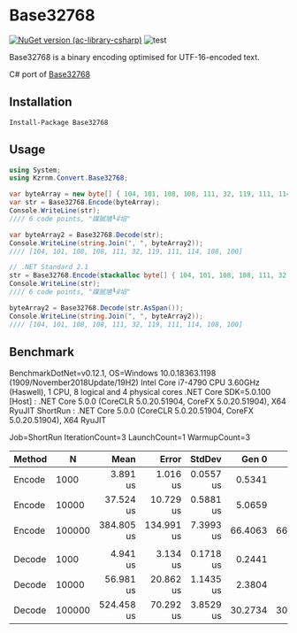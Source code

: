 # Base32768

[![NuGet version (ac-library-csharp)](https://img.shields.io/nuget/v/Base32768.svg?style=flat-square)](https://www.nuget.org/packages/ac-library-csharp/)
![test](https://github.com/naminodarie/Base32768/workflows/test/badge.svg?branch=master)

Base32768 is a binary encoding optimised for UTF-16-encoded text.

C# port of [Base32768](https://github.com/qntm/base32768)

## Installation

```
Install-Package Base32768
```

## Usage

```C#
using System;
using Kzrnm.Convert.Base32768;

var byteArray = new byte[] { 104, 101, 108, 108, 111, 32, 119, 111, 114, 108, 100 };
var str = Base32768.Encode(byteArray);
Console.WriteLine(str);
//// 6 code points, "媒腻㐤┖ꈳ埳"

var byteArray2 = Base32768.Decode(str);
Console.WriteLine(string.Join(", ", byteArray2));
//// [104, 101, 108, 108, 111, 32, 119, 111, 114, 108, 100]

// .NET Standard 2.1
str = Base32768.Encode(stackalloc byte[] { 104, 101, 108, 108, 111, 32, 119, 111, 114, 108, 100 });
Console.WriteLine(str);
//// 6 code points, "媒腻㐤┖ꈳ埳"

byteArray2 = Base32768.Decode(str.AsSpan());
Console.WriteLine(string.Join(", ", byteArray2));
//// [104, 101, 108, 108, 111, 32, 119, 111, 114, 108, 100]
```

## Benchmark

BenchmarkDotNet=v0.12.1, OS=Windows 10.0.18363.1198 (1909/November2018Update/19H2)
Intel Core i7-4790 CPU 3.60GHz (Haswell), 1 CPU, 8 logical and 4 physical cores
.NET Core SDK=5.0.100
  [Host]   : .NET Core 5.0.0 (CoreCLR 5.0.20.51904, CoreFX 5.0.20.51904), X64 RyuJIT
  ShortRun : .NET Core 5.0.0 (CoreCLR 5.0.20.51904, CoreFX 5.0.20.51904), X64 RyuJIT

Job=ShortRun  IterationCount=3  LaunchCount=1
WarmupCount=3

| Method |      N |       Mean |      Error |    StdDev |   Gen 0 |   Gen 1 |   Gen 2 | Allocated |
|------- |------- |-----------:|-----------:|----------:|--------:|--------:|--------:|----------:|
| Encode |   1000 |   3.891 us |   1.016 us | 0.0557 us |  0.5341 |       - |       - |   2.19 KB |
| Encode |  10000 |  37.524 us |  10.729 us | 0.5881 us |  5.0659 |       - |       - |  20.94 KB |
| Encode | 100000 | 384.805 us | 134.991 us | 7.3993 us | 66.4063 | 66.4063 | 66.4063 | 208.44 KB |
|        |        |            |            |           |         |         |         |           |
| Decode |   1000 |   4.941 us |   3.134 us | 0.1718 us |  0.2441 |       - |       - |      1 KB |
| Decode |  10000 |  56.981 us |  20.862 us | 1.1435 us |  2.3804 |       - |       - |   9.79 KB |
| Decode | 100000 | 524.458 us |  70.292 us | 3.8529 us | 30.2734 | 30.2734 | 30.2734 |  97.68 KB |